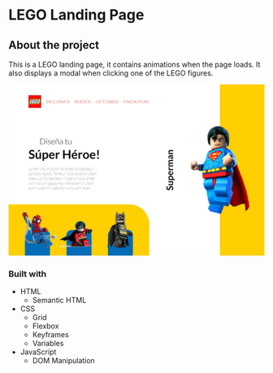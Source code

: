 # LEGO Landing Page

## About the project

This is a LEGO landing page, it contains animations when the page loads. It also displays a modal when clicking one of the LEGO figures.

<img src="./screen1.png" alt="LEGO Landing Page screenshot" width="800">

### Built with

- HTML
  - Semantic HTML
- CSS
  - Grid
  - Flexbox
  - Keyframes
  - Variables
- JavaScript
  - DOM Manipulation
